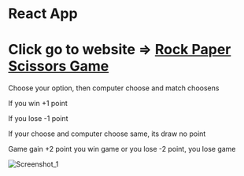 <h1><strong>React App</strong></h1>

<h1>Click go to website => <a href="https://ismailcubuk.github.io/Rock-Paper-Scissors/">Rock Paper Scissors Game</a></h1>
<p>Choose your option, then computer choose and match choosens</p>
<p>If you win +1 point</p>
<p>If you lose -1 point</p>
<p>If your choose and computer choose same, its draw no point</p>
<p>Game gain +2 point you win game or you lose -2 point, you lose game</p>




![Screenshot_1](https://user-images.githubusercontent.com/116573908/223440304-ea4b81ea-36cb-48f6-aaf7-868577da5f0c.png)

